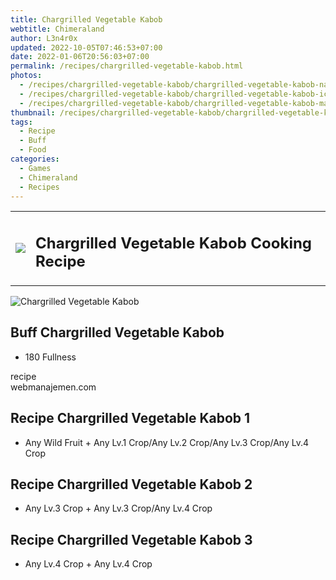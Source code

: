 ```yaml
---
title: Chargrilled Vegetable Kabob
webtitle: Chimeraland
author: L3n4r0x
updated: 2022-10-05T07:46:53+07:00
date: 2022-01-06T20:56:03+07:00
permalink: /recipes/chargrilled-vegetable-kabob.html
photos:
  - /recipes/chargrilled-vegetable-kabob/chargrilled-vegetable-kabob-name.webp
  - /recipes/chargrilled-vegetable-kabob/chargrilled-vegetable-kabob-icon.webp
  - /recipes/chargrilled-vegetable-kabob/chargrilled-vegetable-kabob-material.webp
thumbnail: /recipes/chargrilled-vegetable-kabob/chargrilled-vegetable-kabob-icon.webp
tags:
  - Recipe
  - Buff
  - Food
categories:
  - Games
  - Chimeraland
  - Recipes
---
```


<section id="bootstrap-wrapper"><link rel="stylesheet" href="https://cdn.statically.io/gh/dimaslanjaka/Web-Manajemen/40ac3225/css/bootstrap-4.5-wrapper.css"/><div class="row mb-2"><div class="col-md-12 mb-2"><table class="table" id="post-info"><tbody><tr><td><img class="d-inline-block me-2" src="/chimeraland/recipes/chargrilled-vegetable-kabob/chargrilled-vegetable-kabob-icon.webp" width="auto" height="auto"/></td><td><h1 class="fs-5">Chargrilled Vegetable Kabob Cooking Recipe</h1></td></tr></tbody></table></div></div><div class="card mb-2"><div class="row g-0"><div class="col-sm-4 position-relative mb-2"><img src="/chimeraland/recipes/chargrilled-vegetable-kabob/chargrilled-vegetable-kabob-material.webp" class="card-img fit-cover w-100 h-100" alt="Chargrilled Vegetable Kabob" data-fancybox="true"/></div><div class="col-sm-8 mb-2"><div class="card-body"><h2 class="card-title fs-5">Buff Chargrilled Vegetable Kabob</h2><div class="card-text"><ul><li>180 Fullness</li></ul></div><span class="badge rounded-pill bg-dark">recipe</span></div><div class="card-footer text-end text-muted">webmanajemen.com</div></div></div></div><div class="row mb-2"><div class="col-12 col-lg-6 recipe-item mb-2"><div class="card"><div class="card-body"><h2 class="card-title fs-5">Recipe Chargrilled Vegetable Kabob 1</h2><div class="card-text"><ul><li>Any Wild Fruit<span> + </span>Any Lv.1 Crop/Any Lv.2 Crop/Any Lv.3 Crop/Any Lv.4 Crop</li></ul></div></div></div></div><div class="col-12 col-lg-6 recipe-item mb-2"><div class="card"><div class="card-body"><h2 class="card-title fs-5">Recipe Chargrilled Vegetable Kabob 2</h2><div class="card-text"><ul><li>Any Lv.3 Crop<span> + </span>Any Lv.3 Crop/Any Lv.4 Crop</li></ul></div></div></div></div><div class="col-12 col-lg-6 recipe-item mb-2"><div class="card"><div class="card-body"><h2 class="card-title fs-5">Recipe Chargrilled Vegetable Kabob 3</h2><div class="card-text"><ul><li>Any Lv.4 Crop<span> + </span>Any Lv.4 Crop</li></ul></div></div></div></div></div></section>